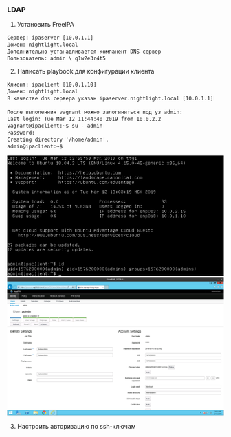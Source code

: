 ### LDAP

1. Установить FreeIPA
```
Сервер: ipaserver [10.0.1.1]
Домен: nightlight.local
Дополнительно устанавливается компанент DNS сервер
Пользователь: admin \ q1w2e3r4t5
```
2. Написать playbook для конфигурации клиента

```
Клиент: ipaclient [10.0.1.10]
Домен: nightlight.local
В качестве dns сервера указан ipaserver.nightlight.local [10.0.1.1]

После выполенния vagrant можно залогиниться под уз admin:
Last login: Tue Mar 12 11:44:40 2019 from 10.0.2.2
vagrant@ipaclient:~$ su - admin
Password: 
Creating directory '/home/admin'.
admin@ipaclient:~$ 
```
![](ipaclient.png?raw=true) <br>
![](web.png?raw=true) <br>

3. Настроить авторизацию по ssh-ключам